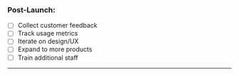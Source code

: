 ### **Post-Launch:**
- [ ] Collect customer feedback
- [ ] Track usage metrics
- [ ] Iterate on design/UX
- [ ] Expand to more products
- [ ] Train additional staff

---
